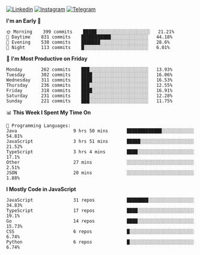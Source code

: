 [![Linkedin](https://img.shields.io/badge/-Archie-blue?style=flat-square&labelColor=gray&logo=Linkedin&logoColor=white&link=https://www.linkedin.com/in/archisdi)](https://www.linkedin.com/in/archisdi)
[![Instagram](https://img.shields.io/badge/-@archisdi-orange?style=flat-square&labelColor=gray&logo=Instagram&logoColor=white&link=https://www.instagram.com/archisdi)](https://www.instagram.com/archisdi)
[![Telegram](https://img.shields.io/badge/-aai-informational?style=flat-square&labelColor=gray&logo=telegram&logoColor=white&link=https://t.me/archisdi)](https://t.me/archisdi)

<!--START_SECTION:waka-->
**I'm an Early 🐤** 

```text
🌞 Morning    399 commits    █████░░░░░░░░░░░░░░░░░░░░   21.21% 
🌆 Daytime    831 commits    ███████████░░░░░░░░░░░░░░   44.18% 
🌃 Evening    538 commits    ███████░░░░░░░░░░░░░░░░░░   28.6% 
🌙 Night      113 commits    █░░░░░░░░░░░░░░░░░░░░░░░░   6.01%

```
📅 **I'm Most Productive on Friday** 

```text
Monday       262 commits    ███░░░░░░░░░░░░░░░░░░░░░░   13.93% 
Tuesday      302 commits    ████░░░░░░░░░░░░░░░░░░░░░   16.06% 
Wednesday    311 commits    ████░░░░░░░░░░░░░░░░░░░░░   16.53% 
Thursday     236 commits    ███░░░░░░░░░░░░░░░░░░░░░░   12.55% 
Friday       318 commits    ████░░░░░░░░░░░░░░░░░░░░░   16.91% 
Saturday     231 commits    ███░░░░░░░░░░░░░░░░░░░░░░   12.28% 
Sunday       221 commits    ███░░░░░░░░░░░░░░░░░░░░░░   11.75%

```


📊 **This Week I Spent My Time On** 

```text
💬 Programming Languages: 
Java                     9 hrs 50 mins       █████████████░░░░░░░░░░░░   54.81% 
JavaScript               3 hrs 51 mins       █████░░░░░░░░░░░░░░░░░░░░   21.52% 
TypeScript               3 hrs 4 mins        ████░░░░░░░░░░░░░░░░░░░░░   17.1% 
Other                    27 mins             ░░░░░░░░░░░░░░░░░░░░░░░░░   2.51% 
JSON                     20 mins             ░░░░░░░░░░░░░░░░░░░░░░░░░   1.88%

```

**I Mostly Code in JavaScript** 

```text
JavaScript               31 repos            ████████░░░░░░░░░░░░░░░░░   34.83% 
TypeScript               17 repos            ████░░░░░░░░░░░░░░░░░░░░░   19.1% 
Go                       14 repos            ████░░░░░░░░░░░░░░░░░░░░░   15.73% 
CSS                      6 repos             █░░░░░░░░░░░░░░░░░░░░░░░░   6.74% 
Python                   6 repos             █░░░░░░░░░░░░░░░░░░░░░░░░   6.74%

```



<!--END_SECTION:waka-->